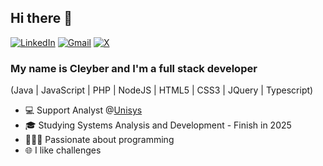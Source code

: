 ## Hi there 👋
[![LinkedIn](https://img.shields.io/badge/linkedin-%230077B5.svg?style=for-the-badge&logo=linkedin&logoColor=white)](https://www.linkedin.com/in/cleyber-matos/)
[![Gmail](https://img.shields.io/badge/Gmail-D14836?style=for-the-badge&logo=gmail&logoColor=white)](mailto:cleyber.fernandes@gmail.com)
[![X](https://img.shields.io/badge/X-%23000000.svg?style=for-the-badge&logo=X&logoColor=white)](https://x.com/CleyberMatos)
### My name is Cleyber and I'm a full stack developer

(Java | JavaScript | PHP | NodeJS | HTML5 | CSS3 | JQuery | Typescript)
<!--
**cleyber2010/cleyber2010** is a ✨ _special_ ✨ repository because its `README.md` (this file) appears on your GitHub profile.

Here are some ideas to get you started:

- 🔭 I’m currently working on ...
- 🌱 I’m currently learning ...
- 👯 I’m looking to collaborate on ...
- 🤔 I’m looking for help with ...
- 💬 Ask me about ...
- 📫 How to reach me: ...
- 😄 Pronouns: ...
- ⚡ Fun fact: ...
-->

- 💻 Support Analyst @<a href='https://www.unisys.com/pt/'>Unisys</a>
- 🎓 Studying Systems Analysis and Development - Finish in 2025
- 👨🏾‍💻 Passionate about programming
- 🌐 I like challenges
